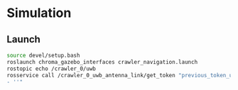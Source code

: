 # Simulation

## Launch

```bash
source devel/setup.bash
roslaunch chroma_gazebo_interfaces crawler_navigation.launch
rostopic echo /crawler_0/uwb
rosservice call /crawler_0_uwb_antenna_link/get_token "previous_token_users:
- ''"
```